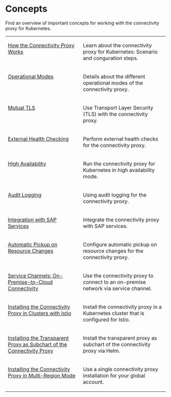 <!-- loio625743046cb0459b8b9669223782cabe -->

# Concepts

Find an overview of important concepts for working with the connectivity proxy for Kubernetes.


<table>
<tr>
<td valign="top">

[How the Connectivity Proxy Works](how-the-connectivity-proxy-works-14ad61d.md)

</td>
<td valign="top">

Learn about the connectivity proxy for Kubernetes: Scenario and conguration steps.

</td>
</tr>
<tr>
<td valign="top">

[Operational Modes](operational-modes-148bbad.md)

</td>
<td valign="top">

Details about the different operational modes of the connectivity proxy.

</td>
</tr>
<tr>
<td valign="top">

[Mutual TLS](mutual-tls-7ce7883.md)

</td>
<td valign="top">

Use Transport Layer Security \(TLS\) with the connectivity proxy.

</td>
</tr>
<tr>
<td valign="top">

[External Health Checking](external-health-checking-5c75674.md)

</td>
<td valign="top">

Perform external health checks for the connectivity proxy.

</td>
</tr>
<tr>
<td valign="top">

[High Availability](high-availability-3c7f10d.md)

</td>
<td valign="top">

Run the connectivity proxy for Kubernetes in high availability mode.

</td>
</tr>
<tr>
<td valign="top">

[Audit Logging](audit-logging-255f562.md)

</td>
<td valign="top">

Using audit logging for the connectivity proxy.

</td>
</tr>
<tr>
<td valign="top">

[Integration with SAP Services](integration-with-sap-services-8eb58ca.md)

</td>
<td valign="top">

Integrate the connectivity proxy with SAP services.

</td>
</tr>
<tr>
<td valign="top">

[Automatic Pickup on Resource Changes](automatic-pickup-on-resource-changes-78ddb8f.md)

</td>
<td valign="top">

Configure automatic pickup on resource changes for the connectivity proxy.

</td>
</tr>
<tr>
<td valign="top">

[Service Channels: On-Premise-to-Cloud Connectivity](service-channels-on-premise-to-cloud-connectivity-bbd3040.md)

</td>
<td valign="top">

Use the connectivity proxy to connect to an on-premise network via service channel.

</td>
</tr>
<tr>
<td valign="top">

[Installing the Connectivity Proxy in Clusters with Istio](installing-the-connectivity-proxy-in-clusters-with-istio-0772710.md)

</td>
<td valign="top">

Install the connectivity proxy in a Kubernetes cluster that is configured for Istio.

</td>
</tr>
<tr>
<td valign="top">

[Installing the Transparent Proxy as Subchart of the Connectivity Proxy](installing-the-transparent-proxy-as-subchart-of-the-connectivity-proxy-4fadac5.md)

</td>
<td valign="top">

Install the transparent proxy as subchart of the connectivity proxy via Helm.

</td>
</tr>
<tr>
<td valign="top">

[Installing the Connectivity Proxy in Multi-Region Mode](installing-the-connectivity-proxy-in-multi-region-mode-72072ca.md)

</td>
<td valign="top">

Use a single connectivity proxy installation for your global account.

</td>
</tr>
</table>

